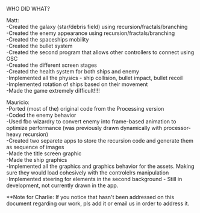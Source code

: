 WHO DID WHAT?

Matt:
<br>-Created the galaxy (star/debris field) using recursion/fractals/branching
<br>-Created the enemy appearance using recursion/fractals/branching
<br>-Created the spaceships mobility
<br>-Created the bullet system
<br>-Created the second program that allows other controllers to connect using OSC
<br>-Created the different screen stages
<br>-Created the health system for both ships and enemy
<br>-Implemented all the physics - ship collision, bullet impact, bullet recoil
<br>-Implemented rotation of ships based on their movement
<br>-Made the game extremely difficult!!!!


Mauricio:
<br>-Ported (most of the) original code from the Processing version
<br>-Coded the enemy behavior
<br>-Used fbo wizardry to convert enemy into frame-based animation to optimize performance (was previously drawn dynamically with processor-heavy recursion)
<br>-Created two separete apps to store the recursion code and generate them as sequence of images
<br>-Made the title screen graphic
<br>-Made the ship graphics
<br>-Implemented all the graphics and graphics behavior for the assets. Making sure they would load cohesively with the controlelrs manipulation
<br>-Implemented steering for elements in the second background - Still in development, not currently drawn in the app.

**Note for Charlie: If you notice that hasn't been addressed on this document regarding our work, pls add it or email us in order to address it.